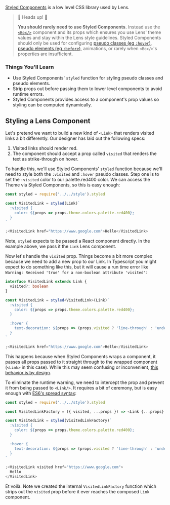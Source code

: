 [Styled Components](https://www.styled-components.com/) is a low level CSS
library used by Lens.

> 👋 Heads up! 👋
>
> **You should rarely need to use Styled Components.** Instead use the [`<Box/>`](/#/Components/Layout?id=box)
> component and its props which ensures you use Lens' theme values and
> stay within the Lens style guidelines. Styled Components should only be
> used for configuring [pseudo classes (eg `:hover`)](https://developer.mozilla.org/en-US/docs/Web/CSS/Pseudo-classes), [pseudo elements (eg
> `:before`)](https://developer.mozilla.org/en-US/docs/Web/CSS/Pseudo-elements), animations, or rarely when `<Box/>`'s properties are insufficient.

### Things You'll Learn

- Use Styled Components' `styled` function for styling pseudo classes and pseudo
  elements.
- Strip props out before passing them to lower level components to avoid runtime
  errors.
- Styled Components provides access to a component's prop values so styling can
  be computed dynamically.

## Styling a Lens Component

Let's pretend we want to build a new kind of `<Link>` that renders visited links
a bit differently. Our designer has laid out the following specs:

1.  Visited links should render red.
2.  The component should accept a prop called `visited` that renders the text as
    strike-through on hover.

To handle this, we'll use Styled Components' `styled` function because we'll
need to style both the `:visited` and `:hover` pseudo classes. Step one is to
set the `:visited` color to our palette.red400 color. We can access the Theme
via Styled Components, so this is easy enough:

```js
const styled = require('../../style').styled

const VisitedLink = styled(Link)`
  :visited {
    color: ${props => props.theme.colors.palette.red400};
  }
`

;<VisitedLink href="https://www.google.com">Hello</VisitedLink>
```

Note, `styled` expects to be passed a React component directly. In the example
above, we pass it the `Link` Lens component.

Now let's handle the `visited` prop. Things become a bit more complex because we
need to add a new prop to our Link. In Typescript you might expect to do
something like this, but it will cause a run time error like `Warning: Received 'true' for a non-boolean attribute 'visited'`:

```ts noeditor
interface VisitedLink extends Link {
  visited?: boolean
}

const VisitedLink = styled<VisitedLink>(Link)`
  :visited {
    color: ${props => props.theme.colors.palette.red400};
  }

  :hover {
    text-decoration: ${props => (props.visited ? 'line-through' : 'underline')};
  }
`

;<VisitedLink href="https://www.google.com">Hello</VisitedLink>
```

This happens because when Styled Components wraps a component, it passes all
props passed to it straight through to the wrapped component (`<Link>` in this
case). While this may seem confusing or inconvenient, [this behavior is by
design](https://www.styled-components.com/docs/basics#passed-props).

To eliminate the runtime warning, we need to intercept the prop and prevent it
from being passed to `<Link/>`. It requires a bit of ceremony, but is easy
enough with [ES6's spread syntax](https://developer.mozilla.org/en-US/docs/Web/JavaScript/Reference/Operators/Spread_syntax):

```js
const styled = require('../../style').styled

const VisitedLinkFactory = ({ visited, ...props }) => <Link {...props} />

const VisitedLink = styled(VisitedLinkFactory)`
  :visited {
    color: ${props => props.theme.colors.palette.red400};
  }

  :hover {
    text-decoration: ${props => (props.visited ? 'line-through' : 'underline')};
  }
`

;<VisitedLink visited href="https://www.google.com">
  Hello
</VisitedLink>
```

Et voilà. Note we created the internal `VisitedLinkFactory` function
which strips out the `visited` prop before it ever reaches the composed `Link`
component.
